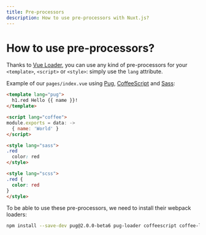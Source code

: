 ```yaml
---
title: Pre-processors
description: How to use pre-processors with Nuxt.js?
---
```


# How to use pre-processors?

Thanks to [Vue Loader](http://vue-loader.vuejs.org/en/configurations/pre-processors.html), you can use any kind of pre-processors for your `<template>`, `<script>` or `<style>`: simply use the `lang` attribute.

Example of our `pages/index.vue` using [Pug](https://github.com/pugjs/pug), [CoffeeScript](http://coffeescript.org) and [Sass](http://sass-lang.com/):

```html
<template lang="pug">
  h1.red Hello {{ name }}!
</template>

<script lang="coffee">
module.exports = data: ->
  { name: 'World' }
</script>

<style lang="sass">
.red
  color: red
</style>

<style lang="scss">
.red {
  color: red
}
</style>
```

To be able to use these pre-processors, we need to install their webpack loaders:

```bash
npm install --save-dev pug@2.0.0-beta6 pug-loader coffeescript coffee-loader node-sass sass-loader
```
